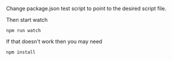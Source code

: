 Change package.json test script to point to the desired script file.

Then start watch

```
npm run watch
```

If that doesn't work then you may need

```
npm install
```
